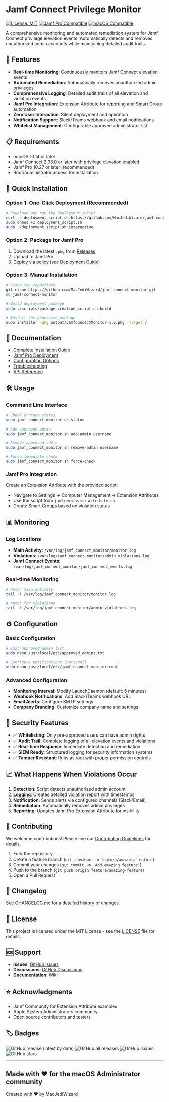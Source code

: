 # Jamf Connect Privilege Monitor

[![License: MIT](https://img.shields.io/badge/License-MIT-yellow.svg)](https://opensource.org/licenses/MIT)
[![Jamf Pro Compatible](https://img.shields.io/badge/Jamf%20Pro-10.27%2B-blue.svg)](https://jamf.com)
[![macOS Compatible](https://img.shields.io/badge/macOS-10.14%2B-blue.svg)](https://apple.com/macos)

A comprehensive monitoring and automated remediation system for Jamf Connect privilege elevation events. Automatically detects and removes unauthorized admin accounts while maintaining detailed audit trails.

## 🚀 Features

- **Real-time Monitoring**: Continuously monitors Jamf Connect elevation events
- **Automated Remediation**: Automatically removes unauthorized admin privileges
- **Comprehensive Logging**: Detailed audit trails of all elevation and violation events
- **Jamf Pro Integration**: Extension Attribute for reporting and Smart Group automation
- **Zero User Interaction**: Silent deployment and operation
- **Notification Support**: Slack/Teams webhook and email notifications
- **Whitelist Management**: Configurable approved administrator list

## 📋 Requirements

- macOS 10.14 or later
- Jamf Connect 2.33.0 or later with privilege elevation enabled
- Jamf Pro 10.27 or later (recommended)
- Root/administrator access for installation

## 🔧 Quick Installation

### Option 1: One-Click Deployment (Recommended)
```bash
# Download and run the deployment script
curl -o deployment_script.sh https://github.com/MacJediWizard/jamf-connect-monitor/releases/latest/download/deployment_script.sh
sudo chmod +x deployment_script.sh
sudo ./deployment_script.sh interactive
```

### Option 2: Package for Jamf Pro
1. Download the latest `.pkg` from [Releases](https://github.com/MacJediWizard/jamf-connect-monitor/releases)
2. Upload to Jamf Pro
3. Deploy via policy (see [Deployment Guide](docs/jamf-pro-deployment.md))

### Option 3: Manual Installation
```bash
# Clone the repository
git clone https://github.com/MacJediWizard/jamf-connect-monitor.git
cd jamf-connect-monitor

# Build deployment package
sudo ./scripts/package_creation_script.sh build

# Install the generated package
sudo installer -pkg output/JamfConnectMonitor-1.0.pkg -target /
```

## 📖 Documentation

- [Complete Installation Guide](docs/installation-guide.md)
- [Jamf Pro Deployment](docs/jamf-pro-deployment.md)
- [Configuration Options](docs/configuration.md)
- [Troubleshooting](docs/troubleshooting.md)
- [API Reference](docs/api-reference.md)

## 🛠️ Usage

### Command Line Interface
```bash
# Check current status
sudo jamf_connect_monitor.sh status

# Add approved admin
sudo jamf_connect_monitor.sh add-admin username

# Remove approved admin
sudo jamf_connect_monitor.sh remove-admin username

# Force immediate check
sudo jamf_connect_monitor.sh force-check
```

### Jamf Pro Integration

Create an Extension Attribute with the provided script:
- Navigate to Settings → Computer Management → Extension Attributes
- Use the script from `jamf/extension-attribute.sh`
- Create Smart Groups based on violation status

## 📊 Monitoring

### Log Locations
- **Main Activity**: `/var/log/jamf_connect_monitor/monitor.log`
- **Violations**: `/var/log/jamf_connect_monitor/admin_violations.log`
- **Jamf Connect Events**: `/var/log/jamf_connect_monitor/jamf_connect_events.log`

### Real-time Monitoring
```bash
# Watch main activity
tail -f /var/log/jamf_connect_monitor/monitor.log

# Watch for violations
tail -f /var/log/jamf_connect_monitor/admin_violations.log
```

## ⚙️ Configuration

### Basic Configuration
```bash
# Edit approved admin list
sudo nano /usr/local/etc/approved_admins.txt

# Configure notifications (optional)
sudo nano /usr/local/etc/jamf_connect_monitor.conf
```

### Advanced Configuration
- **Monitoring Interval**: Modify LaunchDaemon (default: 5 minutes)
- **Webhook Notifications**: Add Slack/Teams webhook URL
- **Email Alerts**: Configure SMTP settings
- **Company Branding**: Customize company name and settings

## 🔐 Security Features

- ✅ **Whitelisting**: Only pre-approved users can have admin rights
- ✅ **Audit Trail**: Complete logging of all elevation events and violations
- ✅ **Real-time Response**: Immediate detection and remediation
- ✅ **SIEM Ready**: Structured logging for security information systems
- ✅ **Tamper Resistant**: Runs as root with proper permission controls

## 📈 What Happens When Violations Occur

1. **Detection**: Script detects unauthorized admin account
2. **Logging**: Creates detailed violation report with timestamps
3. **Notification**: Sends alerts via configured channels (Slack/Email)
4. **Remediation**: Automatically removes admin privileges
5. **Reporting**: Updates Jamf Pro Extension Attribute for visibility

## 🤝 Contributing

We welcome contributions! Please see our [Contributing Guidelines](CONTRIBUTING.md) for details.

1. Fork the repository
2. Create a feature branch (`git checkout -b feature/amazing-feature`)
3. Commit your changes (`git commit -m 'Add amazing feature'`)
4. Push to the branch (`git push origin feature/amazing-feature`)
5. Open a Pull Request

## 📝 Changelog

See [CHANGELOG.md](CHANGELOG.md) for a detailed history of changes.

## 📄 License

This project is licensed under the MIT License - see the [LICENSE](LICENSE) file for details.

## 🆘 Support

- **Issues**: [GitHub Issues](https://github.com/MacJediWizard/jamf-connect-monitor/issues)
- **Discussions**: [GitHub Discussions](https://github.com/MacJediWizard/jamf-connect-monitor/discussions)
- **Documentation**: [Wiki](https://github.com/MacJediWizard/jamf-connect-monitor/wiki)

## ⭐ Acknowledgments

- Jamf Community for Extension Attribute examples
- Apple System Administrators community
- Open source contributors and testers

## 🏷️ Badges

![GitHub release (latest by date)](https://img.shields.io/github/v/release/MacJediWizard/jamf-connect-monitor)
![GitHub all releases](https://img.shields.io/github/downloads/MacJediWizard/jamf-connect-monitor/total)
![GitHub issues](https://img.shields.io/github/issues/MacJediWizard/jamf-connect-monitor)
![GitHub stars](https://img.shields.io/github/stars/MacJediWizard/jamf-connect-monitor?style=social)

---

**Made with ❤️ for the macOS Administrator community**
---

Created with ❤️ by MacJediWizard
